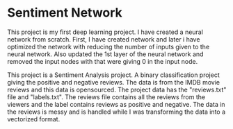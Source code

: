 # Sentiment Network

This project is my first deep learning project. I have created a neural network from scratch. First, I have created network and later i have optimized the network with reducing the number of inputs given to the neural network. Also updated the 1st layer of the neural network and removed the input nodes with that were giving 0 in the input node.

This project is a Sentiment Analysis project. A binary classification project giving the positive and negative reviews. The data is from the IMDB movie reviews and this data is opensourced. The project data has the "reviews.txt" file and "labels.txt". The reviews file contains all the reviews from the viewers  and the label contains reviews as positive and negative. 
The data in the reviews is messy and is handled while I was transforming the data into a vectorized format.
